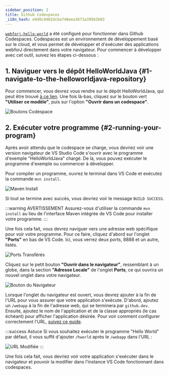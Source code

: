```yaml
---
sidebar_position: 2
title: Github Codespaces
_i18n_hash: e9d0c9402dcba748eea3671a39562b83
---
```

[`webforj-hello-world`](https://github.com/webforj/webforj-hello-world) a été configuré pour fonctionner dans Github Codespaces. Codespaces est un environnement de développement basé sur le cloud, et vous permet de développer et d'exécuter des applications webforJ directement dans votre navigateur. Pour commencer à développer avec cet outil, suivez les étapes ci-dessous :

## 1. Naviguer vers le dépôt HelloWorldJava {#1-navigate-to-the-helloworldjava-repository}

Pour commencer, vous devrez vous rendre sur le dépôt HelloWorldJava, qui peut être trouvé [à ce lien](https://github.com/webforj/webforj-hello-world). Une fois là-bas, cliquez sur le bouton vert **"Utiliser ce modèle"**, puis sur l'option **"Ouvrir dans un codespace"**.

![Boutons Codespace](/img/bbj-installation/github/1.png#rounded-border)

## 2. Exécuter votre programme {#2-running-your-program}

Après avoir attendu que le codespace se charge, vous devriez voir une version navigateur de VS Studio Code s'ouvrir avec le programme d'exemple "HelloWorldJava" chargé. De là, vous pouvez exécuter le programme d'exemple ou commencer à développer.

Pour compiler un programme, ouvrez le terminal dans VS Code et exécutez la commande `mvn install`.

![Maven Install](/img/bbj-installation/github/2.png#rounded-border)

Si tout se termine avec succès, vous devriez voir le message `BUILD SUCCESS`.

:::warning AVERTISSEMENT 
Assurez-vous d'utiliser la commande `mvn install` au lieu de l'interface Maven intégrée de VS Code pour installer votre programme.
:::

Une fois cela fait, vous devrez naviguer vers une adresse web spécifique pour voir votre programme. Pour ce faire, cliquez d'abord sur l'onglet **"Ports"** en bas de VS Code. Ici, vous verrez deux ports, 8888 et un autre, listés.

![Ports Transférés](/img/bbj-installation/github/3.png#rounded-border)

Cliquez sur le petit bouton **"Ouvrir dans le navigateur"**, ressemblant à un globe, dans la section **"Adresse Locale"** de l'onglet **Ports**, ce qui ouvrira un nouvel onglet dans votre navigateur.

![Bouton du Navigateur](/img/bbj-installation/github/4.png#rounded-border)

Lorsque l'onglet du navigateur est ouvert, vous devrez ajouter à la fin de l'URL pour vous assurer que votre application s'exécute. D'abord, ajoutez un `/webapp` à la fin de l'adresse web, qui se terminera par `github.dev`. Ensuite, ajoutez le nom de l'application et de la classe appropriés (le cas échéant) pour afficher l'application désirée. Pour voir comment configurer correctement l'URL, [suivez ce guide](./configuration).

:::success Astuce
Si vous souhaitez exécuter le programme "Hello World" par défaut, il vous suffit d'ajouter `/hworld` après le `/webapp` dans l'URL :
<br />

![URL Modifiée](/img/bbj-installation/github/5.png#rounded-border)
:::

Une fois cela fait, vous devriez voir votre application s'exécuter dans le navigateur et pouvoir la modifier dans l'instance VS Code fonctionnant dans codespaces.
